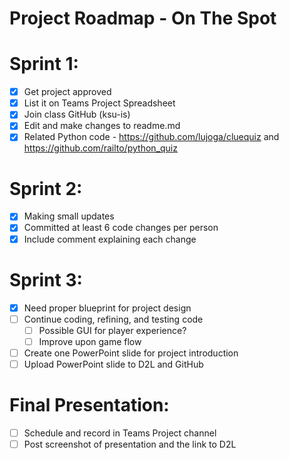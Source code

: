 # Project Roadmap - On The Spot
# Sprint 1:
- [x] Get project approved
- [x] List it on Teams Project Spreadsheet
- [x] Join class GitHub (ksu-is)
- [x] Edit and make changes to readme.md
- [x] Related Python code - https://github.com/lujoga/cluequiz and  https://github.com/railto/python_quiz

# Sprint 2:
- [x] Making small updates
- [x] Committed at least 6 code changes per person
- [x] Include comment explaining each change

# Sprint 3:
- [x] Need proper blueprint for project design
- [ ] Continue coding, refining, and testing code
    - [ ] Possible GUI for player experience?
    - [ ] Improve upon game flow
- [ ] Create one PowerPoint slide for project introduction
- [ ] Upload PowerPoint slide to D2L and GitHub

# Final Presentation:
- [ ] Schedule and record in Teams Project channel
- [ ] Post screenshot of presentation and the link to D2L

